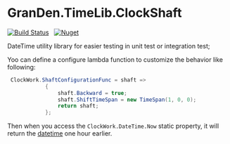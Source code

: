 ﻿# GranDen.TimeLib.ClockShaft

[![Build Status](https://dev.azure.com/GranDen-Corp/GranDen.TimeLib.ClockShaft/_apis/build/status/GranDen-Corp.GranDen.TimeLib.ClockShaft?branchName=dev)](https://dev.azure.com/GranDen-Corp/GranDen.TimeLib.ClockShaft/_build/latest?definitionId=36&branchName=dev)&nbsp;&nbsp;
[![Nuget](https://img.shields.io/nuget/v/GranDen.TimeLib.ClockShaft)](https://www.nuget.org/packages/GranDen.TimeLib.ClockShaft/)

DateTime utility library for easier testing in unit test or integration test;

Yoo can define a configure lambda function to customize the behavior like following:
```csharp
 ClockWork.ShaftConfigurationFunc = shaft =>
            {
                shaft.Backward = true;
                shaft.ShiftTimeSpan = new TimeSpan(1, 0, 0);
                return shaft;
            };
```
Then when you access the `ClockWork.DateTime.Now` static property, it will return the [datetime](https://docs.microsoft.com/en-us/dotnet/api/system.datetime) one hour earlier.